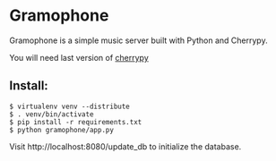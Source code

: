 Gramophone
==========

Gramophone is a simple music server built with Python and Cherrypy.

You will need last version of [cherrypy](https://bitbucket.org/cherrypy/cherrypy/overview)

Install:
--------

    $ virtualenv venv --distribute
    $ . venv/bin/activate
    $ pip install -r requirements.txt
    $ python gramophone/app.py

Visit http://localhost:8080/update_db to initialize the database.
